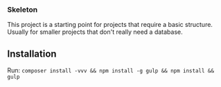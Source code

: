### Skeleton
This project is a starting point for projects that require a basic structure. Usually for smaller projects that don't really need a database.

Installation
------------
Run: `composer install -vvv && npm install -g gulp && npm install && gulp`

